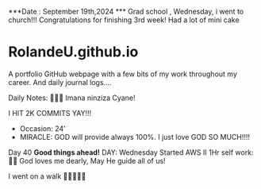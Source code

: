 ***Date : September 19th,2024 *** Grad school , Wednesday, i went to church!!! Congratulations for finishing 3rd week! Had a lot of mini cake 
# RolandeU.github.io

A portfolio GitHub webpage with a few bits of my work throughout my career. And daily journal logs....

Daily Notes:
💚🙏🏾 Imana ninziza Cyane! 

I HIT 2K COMMITS YAY!!!

- Occasion: 24'
- MIRACLE: GOD will provide always 100%. I just love GOD SO MUCH!!!!

Day 40 **Good things ahead!** 
DAY: Wednesday
Started AWS II
1Hr self work: 💚💚
God loves me dearly, May He guide all of  us!

I went on a walk 💚💚💚💚💚
  
